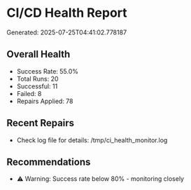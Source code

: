 # CI/CD Health Report

Generated: 2025-07-25T04:41:02.778187

## Overall Health
- Success Rate: 55.0%
- Total Runs: 20
- Successful: 11
- Failed: 8
- Repairs Applied: 78

## Recent Repairs
- Check log file for details: /tmp/ci_health_monitor.log

## Recommendations
- ⚠️ Warning: Success rate below 80% - monitoring closely
